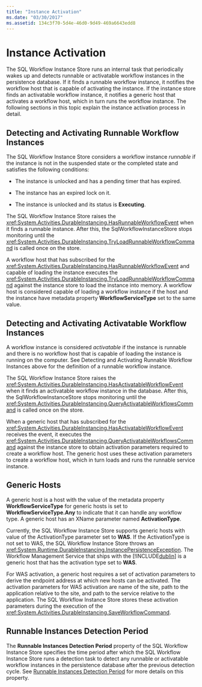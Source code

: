 ```yaml
---
title: "Instance Activation"
ms.date: "03/30/2017"
ms.assetid: 134c3f70-5d4e-46d0-9d49-469a6643edd8
---
```

# Instance Activation
The SQL Workflow Instance Store runs an internal task that periodically wakes up and detects runnable or activatable workflow instances in the persistence database. If it finds a runnable workflow instance, it notifies the workflow host that is capable of activating the instance. If the instance store finds an activatable workflow instance, it notifies a generic host that activates a workflow host, which in turn runs the workflow instance. The following sections in this topic explain the instance activation process in detail.  
  
##  <a name="RunnableSection"></a> Detecting and Activating Runnable Workflow Instances  
 The SQL Workflow Instance Store considers a workflow instance *runnable* if the instance is not in the suspended state or the completed state and satisfies the following conditions:  
  
- The instance is unlocked and has a pending timer that has expired.  
  
- The instance has an expired lock on it.  
  
- The instance is unlocked and its status is **Executing**.  
  
 The SQL Workflow Instance Store raises the <xref:System.Activities.DurableInstancing.HasRunnableWorkflowEvent> when it finds a runnable instance. After this, the SqlWorkflowInstanceStore stops monitoring until the <xref:System.Activities.DurableInstancing.TryLoadRunnableWorkflowCommand> is called once on the store.  
  
 A workflow host that has subscribed for the <xref:System.Activities.DurableInstancing.HasRunnableWorkflowEvent> and capable of loading the instance executes the <xref:System.Activities.DurableInstancing.TryLoadRunnableWorkflowCommand> against the instance store to load the instance into memory. A workflow host is considered capable of loading a workflow instance if the host and the instance have metadata property **WorkflowServiceType** set to the same value.  
  
## Detecting and Activating Activatable Workflow Instances  
 A workflow instance is considered *activatable* if the instance is runnable and there is no workflow host that is capable of loading the instance is running on the computer. See Detecting and Activating Runnable Workflow Instances above for the definition of a runnable workflow instance.  
  
 The SQL Workflow Instance Store raises the <xref:System.Activities.DurableInstancing.HasActivatableWorkflowEvent> when it finds an activatable workflow instance in the database. After this, the SqlWorkflowInstanceStore stops monitoring until the <xref:System.Activities.DurableInstancing.QueryActivatableWorkflowsCommand> is called once on the store.  
  
 When a generic host that has subscribed for the <xref:System.Activities.DurableInstancing.HasActivatableWorkflowEvent> receives the event, it executes the <xref:System.Activities.DurableInstancing.QueryActivatableWorkflowsCommand> against the instance store to obtain activation parameters required to create a workflow host. The generic host uses these activation parameters to create a workflow host, which in turn loads and runs the runnable service instance.  
  
## Generic Hosts  
 A generic host is a host with the value of the metadata property **WorkflowServiceType** for generic hosts is set to **WorkflowServiceType.Any** to indicate that it can handle any workflow type. A generic host has an XName parameter named **ActivationType**.  
  
 Currently, the SQL Workflow Instance Store supports generic hosts with value of the ActivationType parameter set to **WAS**. If the ActivationType is not set to WAS, the SQL Workflow Instance Store throws an <xref:System.Runtime.DurableInstancing.InstancePersistenceException>. The Workflow Management Service that ships with the [!INCLUDE[dublin](../../../includes/dublin-md.md)] is a generic host that has the activation type set to **WAS**.  
  
 For WAS activation, a generic host requires a set of activation parameters to derive the endpoint address at which new hosts can be activated. The activation parameters for WAS activation are name of the site, path to the application relative to the site, and path to the service relative to the application. The SQL Workflow Instance Store stores these activation parameters during the execution of the <xref:System.Activities.DurableInstancing.SaveWorkflowCommand>.  
  
## Runnable Instances Detection Period  
 The **Runnable Instances Detection Period** property of the SQL Workflow Instance Store specifies the time period after which the SQL Workflow Instance Store runs a detection task to detect any runnable or activatable workflow instances in the persistence database after the previous detection cycle. See [Runnable Instances Detection Period](../../../docs/framework/windows-workflow-foundation/runnable-instances-detection-period.md) for more details on this property.
